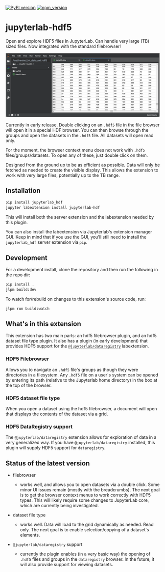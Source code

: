 [![PyPI version][pypi]][pypi-url]
[![npm_version][npm]][npm-url]

# jupyterlab-hdf5

Open and explore HDF5 files in JupyterLab. Can handle very large (TB) sized files. Now integrated with the standard filebrowser!

![hdf_preview](README.png)

Currently in early release. Double clicking on an `.hdf5` file in the file browser will open it in a special HDF browser. You can then browse through the groups and open the datasets in the `.hdf5` file. All datasets will open read only.

For the moment, the browser context menu does not work with `.hdf5` files/groups/datasets. To open any of these, just double click on them.

Designed from the ground up to be as efficient as possible. Data will only be fetched as needed to create the visible display. This allows the extension to work with very large files, potentially up to the TB range.

## Installation

```bash
pip install jupyterlab_hdf
jupyter labextension install jupyterlab-hdf
```

This will install both the server extension and the labextension needed by this plugin.

You can also install the labextension via Jupyterlab's extension manager GUI. Keep in mind that if you use the GUI, you'll still need to install the `jupyterlab_hdf` server extension via `pip`.

## Development

For a development install, clone the repository and then run the following in the repo dir:

```bash
pip install .
jlpm build:dev
```

To watch for/rebuild on changes to this extension's source code, run:

```bash
jlpm run build:watch
```

## What's in this extension

This extension has two main parts: an hdf5 filebrowser plugin, and an hdf5 dataset file type plugin. It also has a plugin (in early development) that provides HDF5 support for the [`@jupyterlab/dataregistry`](https://github.com/jupyterlab/jupyterlab-data-explorer) labextension.

### HDF5 Filebrowser

Allows you to navigate an `.hdf5` file's groups as though they were directories in a filesystem. Any `.hdf5` file on a user's system can be opened by entering its path (relative to the Jupyterlab home directory) in the box at the top of the browser.

### HDF5 dataset file type

When you open a dataset using the hdf5 filebrowser, a document will open that displays the contents of the dataset via a grid.

### HDF5 DataRegistry support

The `@jupyterlab/dataregistry` extension allows for exploration of data in a very generalized way. If you have `@jupyterlab/dataregistry` installed, this plugin will supply HDF5 support for `dataregistry`.

## Status of the latest version

- filebrowser

  - works well, and allows you to open datasets via a double click. Some minor UI issues remain (mostly with the breadcrumbs). The next goal is to get the browser context menus to work correctly with HDF5 types. This will likely require some changes to JupyterLab core, which are currently being investigated.

- dataset file type

  - works well. Data will load to the grid dynamically as needed. Read only. The next goal is to enable selection/copying of a dataset's elements.

- `@jupyterlab/dataregistry` support
  - currently the plugin enables (in a very basic way) the opening of `.hdf5` files and groups in the `dataregistry` browser. In the future, it will also provide support for viewing datasets.

[pypi]: https://badge.fury.io/py/jupyterlab-hdf.svg
[pypi-url]: https://badge.fury.io/py/jupyterlab-hdf
[npm]: https://badge.fury.io/js/jupyterlab-hdf.svg
[npm-url]: https://badge.fury.io/js/jupyterlab-hdf
